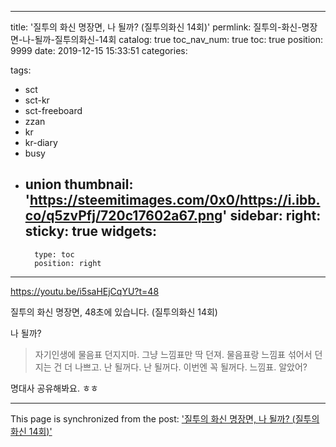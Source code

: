 
---
title: '질투의 화신 명장면, 나 될까? (질투의화신 14회)'
permlink: 질투의-화신-명장면-나-될까-질투의화신-14회
catalog: true
toc_nav_num: true
toc: true
position: 9999
date: 2019-12-15 15:33:51
categories:

tags:
- sct
- sct-kr
- sct-freeboard
- zzan
- kr
- kr-diary
- busy
- union
thumbnail: 'https://steemitimages.com/0x0/https://i.ibb.co/q5zvPfj/720c17602a67.png'
sidebar:
    right:
        sticky: true
widgets:
    -
        type: toc
        position: right
---



https://youtu.be/i5saHEjCqYU?t=48

질투의 화신 명장면, 48초에 있습니다.
(질투의화신 14회)

나 될까?

> 자기인생에 물음표 던지지마. 그냥 느낌표만 딱 던져. 
물음표랑 느낌표 섞어서 던지는 건 더 나쁘고.
난 될꺼다. 난 될꺼다. 이번엔 꼭 될꺼다. 느낌표. 알았어?

명대사 공유해봐요. ㅎㅎ

- - -

This page is synchronized from the post: ['질투의 화신 명장면, 나 될까? (질투의화신 14회)'](https://steempeak.com/@jacobyu/14)
